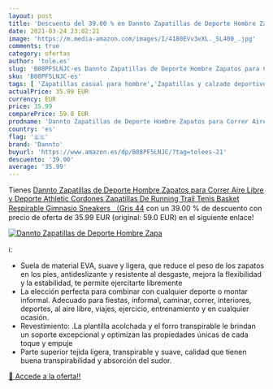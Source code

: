 ```yaml
---
layout: post
title: 'Descuento del 39.00 % en Dannto Zapatillas de Deporte Hombre Zapa'
date: 2021-03-24 23:02:21
image: 'https://m.media-amazon.com/images/I/4180EVv3eXL._SL400_.jpg'
comments: true
category: ofertas
author: 'tole.es'
slug: 'B08PF5LNJC-es Dannto Zapatillas de Deporte Hombre Zapatos para Correr...'
sku: 'B08PF5LNJC-es'
tags: [ 'Zapatillas casual para hombre','Zapatillas y calzado deportivo para hombre','Zapatos','Zapatos para hombre','Zapatos y complementos','dannto','zapatos', ]
actualPrice: 35.99 EUR
currency: EUR
price: 35.99
comparePrice: 59.0 EUR
prodname: 'Dannto Zapatillas de Deporte Hombre Zapatos para Correr Aire Libre y Deporte Athletic Cordones Zapatillas De Running Trail Tenis Basket Respirable Gimnasio Sneakers （Gris 44'
country: 'es'
flag: '🇪🇸'
brand: 'Dannto'
buyurl: 'https://www.amazon.es/dp/B08PF5LNJC/?tag=tolees-21'
descuento: '39.00'
average: '35.99'
---
```


Tienes [Dannto Zapatillas de Deporte Hombre Zapatos para Correr Aire Libre y Deporte Athletic Cordones Zapatillas De Running Trail Tenis Basket Respirable Gimnasio Sneakers （Gris 44](https://www.amazon.es/dp/B08PF5LNJC/?tag=tolees-21) con un 39.00 % de descuento con precio de oferta de 35.99 EUR (original: 59.0 EUR) en el siguiente enlace!

[![Dannto Zapatillas de Deporte Hombre Zapa](https://m.media-amazon.com/images/I/4180EVv3eXL._SL400_.jpg)](https://www.amazon.es/dp/B08PF5LNJC/?tag=tolees-21)

ℹ️:

- Suela de material EVA, suave y ligera, que reduce el peso de los zapatos en los pies, antideslizante y resistente al desgaste, mejora la flexibilidad y la estabilidad, te permite ejercitarte libremente
- La elección perfecta para combinar con cualquier deporte o montar informal. Adecuado para fiestas, informal, caminar, correr, interiores, deportes, al aire libre, viajes, ejercicio, entrenamiento y en cualquier ocasión.
- Revestimiento: .La plantilla acolchada y el forro transpirable le brindan un soporte excepcional y optimizan las propiedades únicas de cada toque y empuje
- Parte superior tejida ligera, transpirable y suave, calidad que tienen buena transpirabilidad y absorción del sudor.

[🛒 Accede a la oferta!!](https://www.amazon.es/dp/B08PF5LNJC/?tag=tolees-21)
